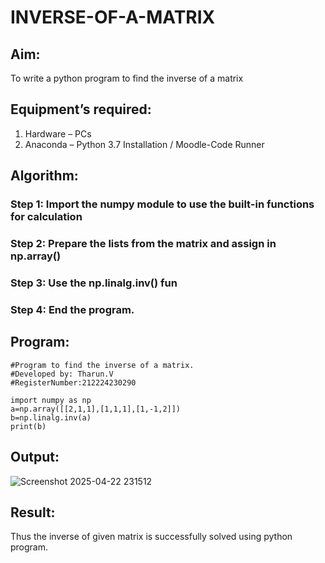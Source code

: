 # INVERSE-OF-A-MATRIX
## Aim:
To write a python program to find the inverse of a matrix
## Equipment’s required:
1. 	Hardware – PCs
2. 	Anaconda – Python 3.7 Installation / Moodle-Code Runner
## Algorithm:
### Step 1: Import the numpy module to use the built-in functions for calculation
### Step 2: Prepare the lists from the matrix and assign in np.array()
### Step 3: Use the np.linalg.inv() fun
### Step 4: End the program.

## Program:
```
#Program to find the inverse of a matrix.
#Developed by: Tharun.V
#RegisterNumber:212224230290

import numpy as np
a=np.array([[2,1,1],[1,1,1],[1,-1,2]])
b=np.linalg.inv(a)
print(b)
```
## Output:
![Screenshot 2025-04-22 231512](https://github.com/user-attachments/assets/5552dbca-9538-4910-b35c-8d60e49f89c3)

## Result:
Thus the inverse of given matrix is successfully solved using python program.

